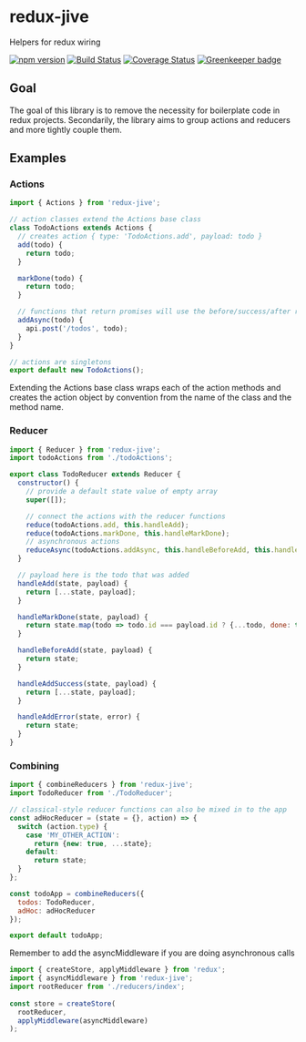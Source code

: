 # redux-jive
Helpers for redux wiring

[![npm version](https://img.shields.io/npm/v/redux-jive.svg)](https://www.npmjs.com/package/redux-jive) [![Build Status](https://travis-ci.org/robbymurphy/redux-jive.svg?branch=master)](https://travis-ci.org/robbymurphy/redux-jive) [![Coverage Status](https://coveralls.io/repos/github/robbymurphy/redux-jive/badge.svg)](https://coveralls.io/github/robbymurphy/redux-jive) [![Greenkeeper badge](https://badges.greenkeeper.io/robbymurphy/redux-jive.svg)](https://greenkeeper.io/)

## Goal
The goal of this library is to remove the necessity for boilerplate code in redux projects.  Secondarily, the library aims to group actions and reducers and more tightly couple them.

## Examples

### Actions
```javascript
import { Actions } from 'redux-jive';

// action classes extend the Actions base class
class TodoActions extends Actions {
  // creates action { type: 'TodoActions.add', payload: todo }
  add(todo) {
    return todo;
  }

  markDone(todo) {
    return todo;
  }

  // functions that return promises will use the before/success/after reducer middleware
  addAsync(todo) {
    api.post('/todos', todo);
  }
}

// actions are singletons
export default new TodoActions();
```
Extending the Actions base class wraps each of the action methods and creates the action object by convention from the name of the class and the method name.

### Reducer
```javascript
import { Reducer } from 'redux-jive';
import todoActions from './todoActions';

export class TodoReducer extends Reducer {
  constructor() {
    // provide a default state value of empty array
    super([]);

    // connect the actions with the reducer functions
    reduce(todoActions.add, this.handleAdd);
    reduce(todoActions.markDone, this.handleMarkDone);
    // asynchronous actions
    reduceAsync(todoActions.addAsync, this.handleBeforeAdd, this.handleAddSuccess, this.handleAddError);
  }

  // payload here is the todo that was added
  handleAdd(state, payload) {
    return [...state, payload];
  }

  handleMarkDone(state, payload) {
    return state.map(todo => todo.id === payload.id ? {...todo, done: true} : todo);
  }

  handleBeforeAdd(state, payload) {
    return state;
  }

  handleAddSuccess(state, payload) {
    return [...state, payload];
  }

  handleAddError(state, error) {
    return state;
  }
}
```

### Combining
```javascript
import { combineReducers } from 'redux-jive';
import TodoReducer from './TodoReducer';

// classical-style reducer functions can also be mixed in to the app
const adHocReducer = (state = {}, action) => {
  switch (action.type) {
    case 'MY_OTHER_ACTION':
      return {new: true, ...state};
    default:
      return state;
  }
};

const todoApp = combineReducers({
  todos: TodoReducer,
  adHoc: adHocReducer
});

export default todoApp;
```
Remember to add the asyncMiddleware if you are doing asynchronous calls
```javascript
import { createStore, applyMiddleware } from 'redux';
import { asyncMiddleware } from 'redux-jive';
import rootReducer from './reducers/index';
 
const store = createStore(
  rootReducer,
  applyMiddleware(asyncMiddleware)
);
```
